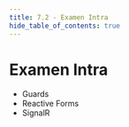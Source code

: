 ```yaml
---
title: 7.2 - Examen Intra
hide_table_of_contents: true
---
```


# Examen Intra

- Guards
- Reactive Forms
- SignalR
